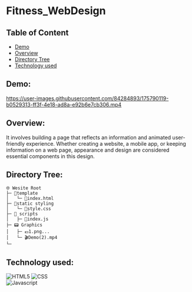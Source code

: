 # Fitness_WebDesign
## Table of Content
  * [Demo](#demo)
  * [Overview](#overview)
  * [Directory Tree](#directory-tree)
  * [Technology used](#technology-used)
 ## Demo:
https://user-images.githubusercontent.com/84284893/175790119-b0529313-ff3f-4e18-ad8a-e92b6e7cb306.mp4
## Overview:
It involves building a page that reflects an information and animated user-friendly experience. Whether creating a website, a mobile app, or keeping information on a web page, appearance and design are considered essential components in this design.
 ## Directory Tree:
```
🌐 Wesite Root
├─ 📁template
│   └─ 🧾index.html
├─ 📁static styling
│   └─ 🧾style.css
├─ 📁 scripts
│   ├─ 🧾index.js
├─ 📟 Graphics
│   ├─ 💶1.png...
│   └─ 🎬Demo(2).mp4
└─
```
## Technology used:
![HTML5](https://img.shields.io/badge/HTML5-F7DF1E?style=for-the-badge&logo=html5&logoColor=white)
![CSS](https://img.shields.io/badge/CSS-8A2BE2?&style=for-the-badge&logo=css3&logoColor=white)	
![Javascript](https://img.shields.io/badge/JavaScript-E34F26?style=for-the-badge&logo=javascript&logoColor=black)
